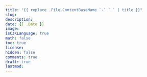 ```yaml
---
title: "{{ replace .File.ContentBaseName `-` ` ` | title }}"
slug: 
description: 
date: {{ .Date }}
image: 
isCJKLanguage: true
math: false
toc: true
license: 
hidden: false
comments: true
draft: true
lastmod: 
---
```

